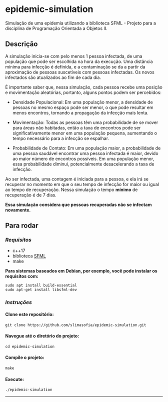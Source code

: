 # epidemic-simulation
Simulação de uma epidemia utilizando a biblioteca SFML - Projeto para a disciplina de Programação Orientada a Objetos II.


## Descrição
A simulação inicia-se com pelo menos 1 pessoa infectada, de uma população que pode ser escolhida na hora da execução. Uma distância mínima para infecção é definida, e a contaminação se da a partir da aproximação de pessoas suscetíveis com pessoas infectadas. Os novos infectados são atualizados ao fim de cada dia.


É importante saber que, nessa simulação, cada pessoa recebe uma posição e movimentação aleatórias, portanto, alguns pontos podem ser percebidos:

- Densidade Populacional: Em uma população menor, a densidade de pessoas no mesmo espaço pode ser menor, o que pode resultar em menos encontros, tornando a propagação da infecção mais lenta.

- Movimentação: Todas as pessoas têm uma probabilidade de se mover para áreas não habitadas, então a taxa de encontros pode ser significativamente menor em uma população pequena, aumentando o tempo necessário para a infecção se espalhar.

- Probabilidade de Contato: Em uma população maior, a probabilidade de uma pessoa saudável encontrar uma pessoa infectada é maior, devido ao maior número de encontros possíveis. Em uma população menor, essa probabilidade diminui, potencialmente desacelerando a taxa de infecção.


Ao ser infectada, uma contagem é iniciada para a pessoa, e ela irá se recuperar no momento em que o seu tempo de infecção for maior ou igual ao tempo de recuperação. Nessa simulação o tempo **mínimo** de recuperação é de 7 dias.

**Essa simulação considera que pessoas recuperadas não se infectam novamente.**


## Para rodar

### _Requisitos_
- c++17
- biblioteca [SFML](https://www.sfml-dev.org/)
- make

**Para sistemas baseados em Debian, por exemplo, você pode instalar os requisitos com:**

    sudo apt install build-essential 
    sudo apt-get install libsfml-dev

### _Instruções_

#### Clone este repositório:
    git clone https://github.com/slimasofia/epidemic-simulation.git

#### Navegue até o diretório do projeto:
    cd epidemic-simulation 

#### Compile o projeto:
    make

#### Execute:
    ./epidemic-simulation




---